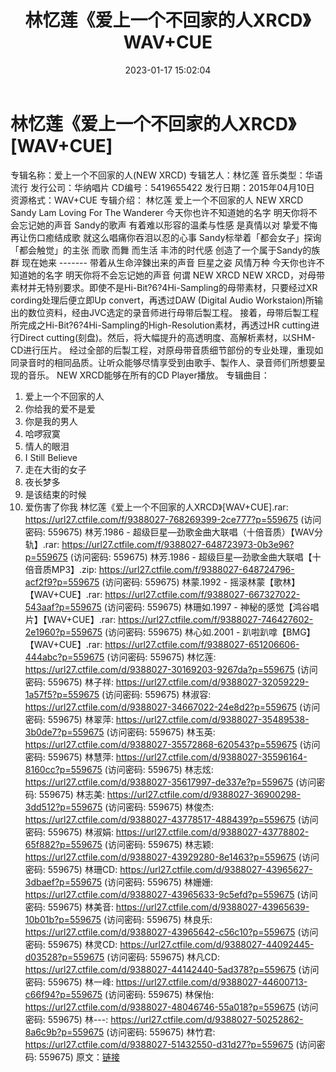 ﻿---
title: 林忆莲《爱上一个不回家的人XRCD》WAV+CUE
date: 2023-01-17 15:02:04
categories: WAV车载音乐、镜像
tags: 华语中文
---
# 林忆莲《爱上一个不回家的人XRCD》[WAV+CUE]

专辑名称：爱上一个不回家的人(NEW XRCD)
专辑艺人：林忆莲
音乐类型：华语流行
发行公司：华纳唱片
CD编号：5419655422
发行日期：2015年04月10日
资源格式：WAV+CUE
专辑介绍：
林忆莲 爱上一个不回家的人 NEW XRCD
Sandy Lam Loving For The Wanderer
今天你也许不知道她的名字
明天你将不会忘记她的声音
Sandy的歌声
有着难以形容的温柔与性感
是真情以对 挚爱不悔
再让伤口癒结成歌
就这么唱痛你吞泪以忍的心事
Sandy标举着「都会女子」探询「都会触觉」的主张
而歌 而舞 而生活
丰沛的时代感
创造了一个属于Sandy的族群
现在她来 -------
带着从生命淬鍊出来的声音
巨星之姿 风情万种
今天你也许不知道她的名字
明天你将不会忘记她的声音
何谓 NEW XRCD
NEW XRCD，对母带素材并无特别要求。即使不是Hi-Bit?6?4Hi-Sampling的母带素材，只要经过XR
cording处理后便立即Up convert，再透过DAW (Digital Audio
Workstaion)所输出的数位资料，经由JVC选定的录音师进行母带后製工程。
接着，母带后製工程所完成之Hi-Bit?6?4Hi-Sampling的High-Resolution素材，再透过HR
cutting进行Direct cutting(刻盘)。然后，将大幅提升的高透明度、高解析素材，以SHM-CD进行压片。
经过全部的后製工程，对原母带音质细节部份的专业处理，重现如同录音时的相同品质。让听众能够尽情享受到由歌手、製作人、录音师们所想要呈现的音乐。
NEW XRCD能够在所有的CD Player播放。
专辑曲目：
01. 爱上一个不回家的人
02. 你给我的爱不是爱
03. 你是我的男人
04. 哈啰寂寞
05. 情人的眼泪
06. I Still Believe
07. 走在大街的女子
08. 夜长梦多
09. 是该结束的时候
10. 爱伤害了你我
林忆莲《爱上一个不回家的人XRCD》[WAV+CUE].rar: https://url27.ctfile.com/f/9388027-768269399-2ce777?p=559675
(访问密码: 559675)
林芳.1986 - 超级巨星—劲歌金曲大联唱（十倍音质）【WAV分轨】.rar: https://url27.ctfile.com/f/9388027-648723973-0b3e96?p=559675
(访问密码: 559675)
林芳.1986 - 超级巨星—劲歌金曲大联唱【十倍音质MP3】.zip: https://url27.ctfile.com/f/9388027-648724796-acf2f9?p=559675
(访问密码: 559675)
林蒙.1992 - 摇滚林蒙【歌林】【WAV+CUE】.rar: https://url27.ctfile.com/f/9388027-667327022-543aaf?p=559675
(访问密码: 559675)
林珊如.1997 - 神秘的感觉【鸿谷唱片】【WAV+CUE】.rar: https://url27.ctfile.com/f/9388027-746427602-2e1960?p=559675
(访问密码: 559675)
林心如.2001 - 趴啦趴嗱【BMG】【WAV+CUE】.rar: https://url27.ctfile.com/f/9388027-651206606-444abc?p=559675
(访问密码: 559675)
林忆莲: https://url27.ctfile.com/d/9388027-30169203-9267da?p=559675
(访问密码: 559675)
林子祥: https://url27.ctfile.com/d/9388027-32059229-1a57f5?p=559675
(访问密码: 559675)
林淑容: https://url27.ctfile.com/d/9388027-34667022-24e8d2?p=559675
(访问密码: 559675)
林翠萍: https://url27.ctfile.com/d/9388027-35489538-3b0de7?p=559675
(访问密码: 559675)
林玉英: https://url27.ctfile.com/d/9388027-35572868-620543?p=559675
(访问密码: 559675)
林慧萍: https://url27.ctfile.com/d/9388027-35596164-8160cc?p=559675
(访问密码: 559675)
林志炫: https://url27.ctfile.com/d/9388027-35617997-de337e?p=559675
(访问密码: 559675)
林志美: https://url27.ctfile.com/d/9388027-36900298-3dd512?p=559675
(访问密码: 559675)
林俊杰: https://url27.ctfile.com/d/9388027-43778517-488439?p=559675
(访问密码: 559675)
林淑娟: https://url27.ctfile.com/d/9388027-43778802-65f882?p=559675
(访问密码: 559675)
林志颖: https://url27.ctfile.com/d/9388027-43929280-8e1463?p=559675
(访问密码: 559675)
林珊CD: https://url27.ctfile.com/d/9388027-43965627-3dbaef?p=559675
(访问密码: 559675)
林姗姗: https://url27.ctfile.com/d/9388027-43965633-9c5efd?p=559675
(访问密码: 559675)
林美音: https://url27.ctfile.com/d/9388027-43965639-10b01b?p=559675
(访问密码: 559675)
林良乐: https://url27.ctfile.com/d/9388027-43965642-c56c10?p=559675
(访问密码: 559675)
林灵CD: https://url27.ctfile.com/d/9388027-44092445-d03528?p=559675
(访问密码: 559675)
林凡CD: https://url27.ctfile.com/d/9388027-44142440-5ad378?p=559675
(访问密码: 559675)
林一峰: https://url27.ctfile.com/d/9388027-44600713-c66f94?p=559675
(访问密码: 559675)
林保怡: https://url27.ctfile.com/d/9388027-48046746-55a018?p=559675
(访问密码: 559675)
林---: https://url27.ctfile.com/d/9388027-50252862-8a6c9b?p=559675
(访问密码: 559675)
林竹君: https://url27.ctfile.com/d/9388027-51432550-d31d27?p=559675
(访问密码: 559675)
原文：[链接](https://blog.sina.com.cn/s/blog_1647c7e76010310q0.html)